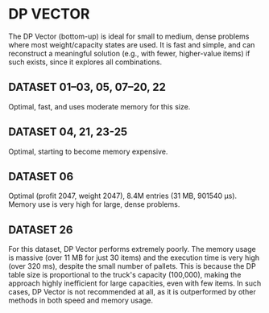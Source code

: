 # DP VECTOR

The DP Vector (bottom-up) is ideal for small to medium, dense problems where most weight/capacity states are used. It is fast and simple, and can reconstruct a meaningful solution (e.g., with fewer, higher-value items) if such exists, since it explores all combinations.

## DATASET 01–03, 05, 07–20, 22

Optimal, fast, and uses moderate memory for this size.

## DATASET 04, 21, 23-25

Optimal, starting to become memory expensive.

## DATASET 06

Optimal (profit 2047, weight 2047), 8.4M entries (31 MB, 901540 μs). Memory use is very high for large, dense problems.

## DATASET 26

For this dataset, DP Vector performs extremely poorly. The memory usage is massive (over 11 MB for just 30 items) and the execution time is very high (over 320 ms), despite the small number of pallets. This is because the DP table size is proportional to the truck's capacity (100,000), making the approach highly inefficient for large capacities, even with few items. In such cases, DP Vector is not recommended at all, as it is outperformed by other methods in both speed and memory usage.
